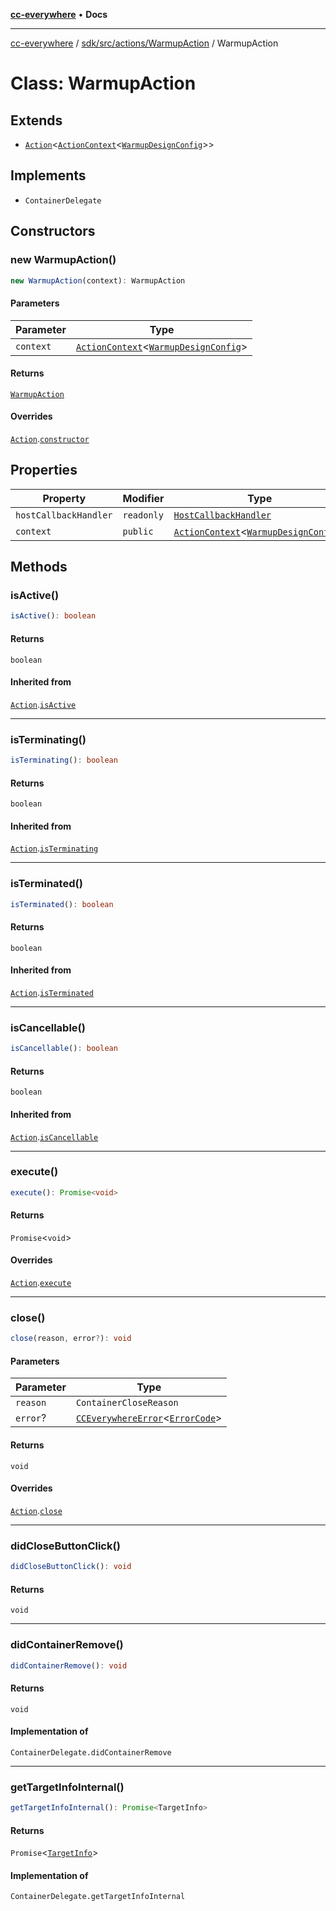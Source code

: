 [**cc-everywhere**](../../../../../index.md) • **Docs**

***

[cc-everywhere](../../../../../index.md) / [sdk/src/actions/WarmupAction](../index.md) / WarmupAction

# Class: WarmupAction

## Extends

- [`Action`](../../Action/classes/Action.md)\<[`ActionContext`](../../ActionContext/interfaces/ActionContext.md)\<[`WarmupDesignConfig`](../../../../../shared/src/types/module/DesignConfig.types/interfaces/WarmupDesignConfig.md)\>\>

## Implements

- `ContainerDelegate`

## Constructors

### new WarmupAction()

```ts
new WarmupAction(context): WarmupAction
```

#### Parameters

| Parameter | Type |
| ------ | ------ |
| `context` | [`ActionContext`](../../ActionContext/interfaces/ActionContext.md)\<[`WarmupDesignConfig`](../../../../../shared/src/types/module/DesignConfig.types/interfaces/WarmupDesignConfig.md)\> |

#### Returns

[`WarmupAction`](WarmupAction.md)

#### Overrides

[`Action`](../../Action/classes/Action.md).[`constructor`](../../Action/classes/Action.md#constructors)

## Properties

| Property | Modifier | Type | Inherited from |
| ------ | ------ | ------ | ------ |
| `hostCallbackHandler` | `readonly` | [`HostCallbackHandler`](../../../host/HostCallbackHandler/classes/HostCallbackHandler.md) | [`Action`](../../Action/classes/Action.md).`hostCallbackHandler` |
| `context` | `public` | [`ActionContext`](../../ActionContext/interfaces/ActionContext.md)\<[`WarmupDesignConfig`](../../../../../shared/src/types/module/DesignConfig.types/interfaces/WarmupDesignConfig.md)\> | [`Action`](../../Action/classes/Action.md).`context` |

## Methods

### isActive()

```ts
isActive(): boolean
```

#### Returns

`boolean`

#### Inherited from

[`Action`](../../Action/classes/Action.md).[`isActive`](../../Action/classes/Action.md#isactive)

***

### isTerminating()

```ts
isTerminating(): boolean
```

#### Returns

`boolean`

#### Inherited from

[`Action`](../../Action/classes/Action.md).[`isTerminating`](../../Action/classes/Action.md#isterminating)

***

### isTerminated()

```ts
isTerminated(): boolean
```

#### Returns

`boolean`

#### Inherited from

[`Action`](../../Action/classes/Action.md).[`isTerminated`](../../Action/classes/Action.md#isterminated)

***

### isCancellable()

```ts
isCancellable(): boolean
```

#### Returns

`boolean`

#### Inherited from

[`Action`](../../Action/classes/Action.md).[`isCancellable`](../../Action/classes/Action.md#iscancellable)

***

### execute()

```ts
execute(): Promise<void>
```

#### Returns

`Promise`\<`void`\>

#### Overrides

[`Action`](../../Action/classes/Action.md).[`execute`](../../Action/classes/Action.md#execute)

***

### close()

```ts
close(reason, error?): void
```

#### Parameters

| Parameter | Type |
| ------ | ------ |
| `reason` | `ContainerCloseReason` |
| `error`? | [`CCEverywhereError`](../../../../../shared/src/error/CCEverywhereError/classes/CCEverywhereError.md)\<[`ErrorCode`](../../../error/ErrorCodes/type-aliases/ErrorCode.md)\> |

#### Returns

`void`

#### Overrides

[`Action`](../../Action/classes/Action.md).[`close`](../../Action/classes/Action.md#close)

***

### didCloseButtonClick()

```ts
didCloseButtonClick(): void
```

#### Returns

`void`

***

### didContainerRemove()

```ts
didContainerRemove(): void
```

#### Returns

`void`

#### Implementation of

`ContainerDelegate.didContainerRemove`

***

### getTargetInfoInternal()

```ts
getTargetInfoInternal(): Promise<TargetInfo>
```

#### Returns

`Promise`\<[`TargetInfo`](../../../../../shared/src/types/TargetInfo.types/interfaces/TargetInfo.md)\>

#### Implementation of

`ContainerDelegate.getTargetInfoInternal`

